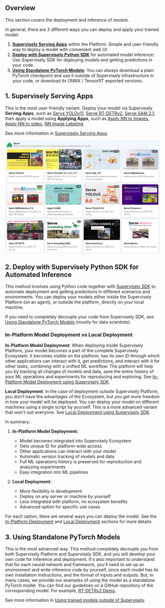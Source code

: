 ## Overview

This section covers the deployment and inference of models.

In general, there are 3 different ways you can deploy and apply your trained model:

1. **[Supervisely Serving Apps](supervisely-serving-apps.md)** within the Platform. Simple and user-friendly way to deploy a model with convenient web UI.
2. **[Deploy with Supervisely Python SDK](deploy_and_predict_with_supervisely_sdk.md)** for automated model inference: Use Supervisely SDK for deploying models and getting predictions in your code.
3. **[Using Standalone PyTorch Models](using-standalone-pytorch-models.md)**: You can always download a plain PyTorch checkpoint and use it outside of Supervisely infrastructure in your code, or download its ONNX / TensorRT exported versions.

## 1. Supervisely Serving Apps

This is the most user-friendly variant. Deploy your model via Supervisely **Serving Apps**, such as [Serve YOLOv11](https://ecosystem.supervisely.com/apps/yolov8/serve), [Serve RT-DETRv2](https://ecosystem.supervisely.com/apps/rt-detrv2/supervisely_integration/serve), [Serve SAM 2.1](https://ecosystem.supervisely.com/apps/serve-segment-anything-2), then apply a model using **Applying Apps**, such as [Apply NN to Images](https://ecosystem.supervisely.com/apps/nn-image-labeling/project-dataset), [Apply NN to video](https://ecosystem.supervisely.com/apps/apply-nn-to-videos-project), [NN Image Labeling](https://ecosystem.supervisely.com/apps/nn-image-labeling/annotation-tool).

See more information in [Supervisely Serving Apps](supervisely-serving-apps.md).

![Serving Apps](/.gitbook/assets/neural-networks/serve-app-list.jpg)

## 2. Deploy with Supervisely Python SDK for Automated Inference

This method involves using Python code together with [Supervisely SDK](https://github.com/supervisely/supervisely) to automate deployment and getting predictions in different scenarios and environments. You can deploy your models either inside the Supervisely Platform (on an agent), or outside the platform, directly on your local machine.

If you need to completely decouple your code from Supervisely SDK, see [Using Standalone PyTorch Models](using-standalone-pytorch-models.md) (mostly for data scientists).

### In-Platform Model Deployment vs Local Deployment

**In-Platform Model Deployment**: When deploying inside Supervisely Platform, your model becomes a part of the complete Supervisely Ecosystem. It becomes visible on the platform, has its own ID through which other applications can interact with it, get predictions, and interact with it for other tasks, combining with a unified ML workflow. The platform will help you by tracking all changes of models and data, save the entire history of your ML operations and experiments for reproducing and exploring. See [In-Platform Model Deployment using Supervisely SDK](deploy_and_predict_with_supervisely_sdk.md#in-platform-model-deployment).

**Local Deployment**: In the case of deployment outside Supervisely Platform, you don't have the advantages of the Ecosystem, but you get more freedom in how your model will be deployed. You can deploy your model on different machines using a single script by yourself. This is a more advanced variant that won't suit everyone. See [Local Deployment using Supervisely SDK](deploy_and_predict_with_supervisely_sdk.md#deploy-outside-of-supervisely).

In summary:

1. **In-Platform Model Deployment:**  
   * Model becomes integrated into Supervisely Ecosystem  
   * Gets unique ID for platform-wide access  
   * Other applications can interact with your model  
   * Automatic version tracking of models and data  
   * Full ML operations history is preserved for reproduction and analyzing experiments  
   * Easy integration into ML pipelines

2. **Local Deployment:**  
   * More flexibility in development  
   * Deploy on any server or machine by yourself  
   * Less integrated with platform, no ecosystem benefits  
   * Advanced option for specific use cases

For each option, there are several ways you can deploy the model. See the [In-Platform Deployment](deploy_and_predict_with_supervisely_sdk.md#in-platform-model-deployment) and [Local Deployment](deploy_and_predict_with_supervisely_sdk.md#deploy-outside-of-supervisely) sections for more details.

## 3. Using Standalone PyTorch Models

This is the most advanced way. This method completely decouple you from both Supervisely Platform and Supervisely SDK, and you will develop your own code for inference and deployment. It's also important to understand that for each neural network and framework, you'll need to set up an environment and write inference code by yourself, since each model has its own installation instructions, and the format of inputs and outputs. But, in many cases, we provide our examples of using the model as a standalone PyTorch model. You can find our guidelines on a GitHub repository of the corresponding model. For example, [RT-DETRv2 Demo](https://github.com/supervisely-ecosystem/RT-DETRv2/tree/main/supervisely_integration/demo#readme).

See more information in [Using trained models outside of Supervisely](using-standalone-pytorch-models.md).